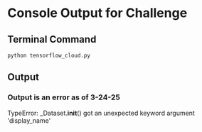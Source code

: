 # Console Output for Challenge

## Terminal Command
`python tensorflow_cloud.py`

## Output
### Output is an error as of 3-24-25
TypeError: _Dataset.__init__() got an unexpected keyword argument 'display_name'